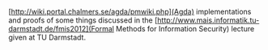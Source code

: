 [http://wiki.portal.chalmers.se/agda/pmwiki.php](Agda) implementations and proofs of some things discussed in
the [http://www.mais.informatik.tu-darmstadt.de/fmis2012](Formal Methods for Information Security) lecture
given at TU Darmstadt.

